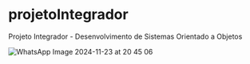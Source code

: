 # projetoIntegrador
Projeto Integrador - Desenvolvimento de Sistemas Orientado a Objetos

![WhatsApp Image 2024-11-23 at 20 45 06](https://github.com/user-attachments/assets/557b7af6-fe3d-42bf-9c20-503abed749e7)
